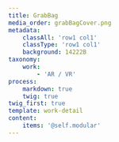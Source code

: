 ```yaml
---
title: GrabBag
media_order: grabBagCover.png
metadata:
    classAll: 'row1 col1'
    classType: 'row1 col1'
    background: 14222B
taxonomy:
    work:
        - 'AR / VR'
process:
    markdown: true
    twig: true
twig_first: true
template: work-detail
content:
    items: '@self.modular'
---
```


